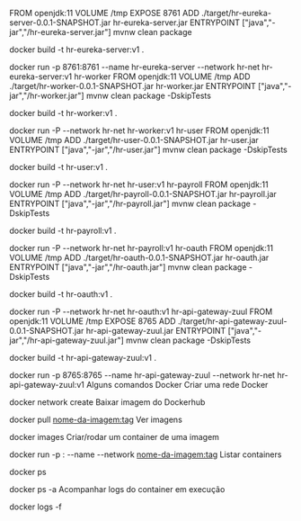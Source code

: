 FROM openjdk:11
VOLUME /tmp
EXPOSE 8761
ADD ./target/hr-eureka-server-0.0.1-SNAPSHOT.jar hr-eureka-server.jar
ENTRYPOINT ["java","-jar","/hr-eureka-server.jar"]
mvnw clean package

docker build -t hr-eureka-server:v1 .

docker run -p 8761:8761 --name hr-eureka-server --network hr-net hr-eureka-server:v1
hr-worker
FROM openjdk:11
VOLUME /tmp
ADD ./target/hr-worker-0.0.1-SNAPSHOT.jar hr-worker.jar
ENTRYPOINT ["java","-jar","/hr-worker.jar"]
mvnw clean package -DskipTests

docker build -t hr-worker:v1 .

docker run -P --network hr-net hr-worker:v1
hr-user
FROM openjdk:11
VOLUME /tmp
ADD ./target/hr-user-0.0.1-SNAPSHOT.jar hr-user.jar
ENTRYPOINT ["java","-jar","/hr-user.jar"]
mvnw clean package -DskipTests

docker build -t hr-user:v1 .

docker run -P --network hr-net hr-user:v1
hr-payroll
FROM openjdk:11
VOLUME /tmp
ADD ./target/hr-payroll-0.0.1-SNAPSHOT.jar hr-payroll.jar
ENTRYPOINT ["java","-jar","/hr-payroll.jar"]
mvnw clean package -DskipTests

docker build -t hr-payroll:v1 .

docker run -P --network hr-net hr-payroll:v1
hr-oauth
FROM openjdk:11
VOLUME /tmp
ADD ./target/hr-oauth-0.0.1-SNAPSHOT.jar hr-oauth.jar
ENTRYPOINT ["java","-jar","/hr-oauth.jar"]
mvnw clean package -DskipTests

docker build -t hr-oauth:v1 .

docker run -P --network hr-net hr-oauth:v1
hr-api-gateway-zuul
FROM openjdk:11
VOLUME /tmp
EXPOSE 8765
ADD ./target/hr-api-gateway-zuul-0.0.1-SNAPSHOT.jar hr-api-gateway-zuul.jar
ENTRYPOINT ["java","-jar","/hr-api-gateway-zuul.jar"]
mvnw clean package -DskipTests

docker build -t hr-api-gateway-zuul:v1 .

docker run -p 8765:8765 --name hr-api-gateway-zuul --network hr-net hr-api-gateway-zuul:v1
Alguns comandos Docker
Criar uma rede Docker

docker network create <nome-da-rede>
Baixar imagem do Dockerhub

docker pull <nome-da-imagem:tag>
Ver imagens

docker images
Criar/rodar um container de uma imagem

docker run -p <porta-externa>:<porta-interna> --name <nome-do-container> --network <nome-da-rede> <nome-da-imagem:tag> 
Listar containers

docker ps

docker ps -a
Acompanhar logs do container em execução

docker logs -f <container-id>